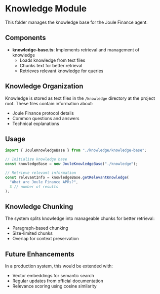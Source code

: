 # Knowledge Module

This folder manages the knowledge base for the Joule Finance agent.

## Components

- **knowledge-base.ts**: Implements retrieval and management of knowledge
  - Loads knowledge from text files
  - Chunks text for better retrieval
  - Retrieves relevant knowledge for queries

## Knowledge Organization

Knowledge is stored as text files in the `/knowledge` directory at the project root.
These files contain information about:

- Joule Finance protocol details
- Common questions and answers
- Technical explanations

## Usage

```typescript
import { JouleKnowledgeBase } from "./knowledge/knowledge-base";

// Initialize knowledge base
const knowledgeBase = new JouleKnowledgeBase("./knowledge");

// Retrieve relevant information
const relevantInfo = knowledgeBase.getRelevantKnowledge(
  "What are Joule Finance APRs?",
  3 // number of results
);
```

## Knowledge Chunking

The system splits knowledge into manageable chunks for better retrieval:

- Paragraph-based chunking
- Size-limited chunks
- Overlap for context preservation

## Future Enhancements

In a production system, this would be extended with:

- Vector embeddings for semantic search
- Regular updates from official documentation
- Relevance scoring using cosine similarity
